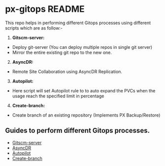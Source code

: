 # px-gitops README

This repo helps in performing different Gitops processes using different scripts which are as follow:-

1) **Gitscm-server:** 
* Deploy git-server (You can deploy multiple repos in single git server)
* Mirror the entire existing git repo to the new one.

2) **AsyncDR:**
* Remote Site Collaboration using AsyncDR Replication.

3) **Autopilot:** 
* Here script will set Autopilot rule to to auto expand the PVCs when the usage reach the specified limit in percentage

4) **Create-branch:**
* Create branch of an existing repository (Implements PX Backup/Restore)

## Guides to perform different Gitops processes.

- [Gitscm-server](https://github.com/PureStorage-OpenConnect/px-gitops/blob/main/gitscm-server/README.md)
- [AsyncDR](https://github.com/PureStorage-OpenConnect/px-gitops/blob/main/asyncDR/readme.md)
- [Autopilot](https://github.com/PureStorage-OpenConnect/px-gitops/blob/main/autopilot/readme.md)
- [Create-branch](https://github.com/PureStorage-OpenConnect/px-gitops/blob/main/gitscm-server/README.md)
